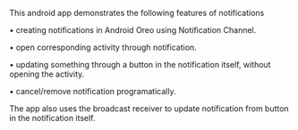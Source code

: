 This android app demonstrates the following features of notifications

•	creating notifications in Android Oreo using Notification Channel. 

•	open corresponding activity through notification.

•	updating something through a button in the notification itself, without opening the activity.

•	cancel/remove notification programatically.

 
The app also uses the broadcast receiver to update notification from button in the notification itself.
